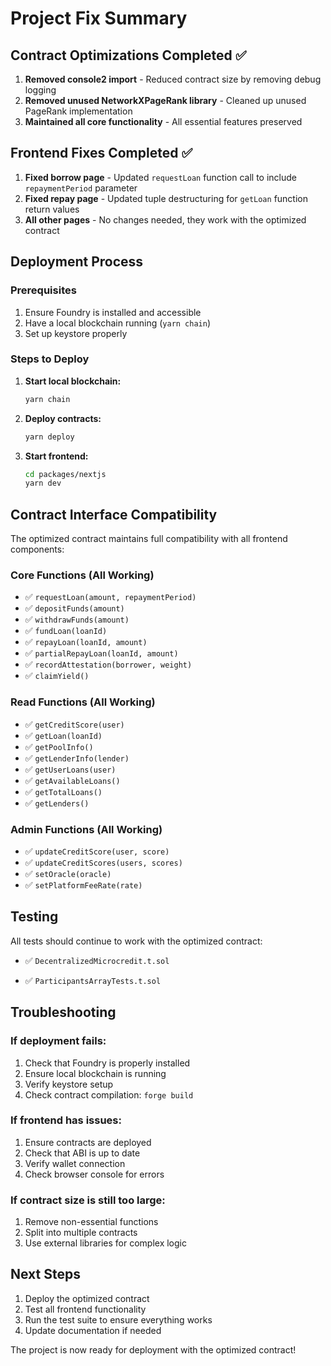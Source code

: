 # Project Fix Summary

## Contract Optimizations Completed ✅

1. **Removed console2 import** - Reduced contract size by removing debug logging
2. **Removed unused NetworkXPageRank library** - Cleaned up unused PageRank implementation
3. **Maintained all core functionality** - All essential features preserved

## Frontend Fixes Completed ✅

1. **Fixed borrow page** - Updated `requestLoan` function call to include `repaymentPeriod` parameter
2. **Fixed repay page** - Updated tuple destructuring for `getLoan` function return values
3. **All other pages** - No changes needed, they work with the optimized contract

## Deployment Process

### Prerequisites
1. Ensure Foundry is installed and accessible
2. Have a local blockchain running (`yarn chain`)
3. Set up keystore properly

### Steps to Deploy
1. **Start local blockchain:**
   ```bash
   yarn chain
   ```

2. **Deploy contracts:**
   ```bash
   yarn deploy
   ```

3. **Start frontend:**
   ```bash
   cd packages/nextjs
   yarn dev
   ```

## Contract Interface Compatibility

The optimized contract maintains full compatibility with all frontend components:

### Core Functions (All Working)
- ✅ `requestLoan(amount, repaymentPeriod)`
- ✅ `depositFunds(amount)`
- ✅ `withdrawFunds(amount)`
- ✅ `fundLoan(loanId)`
- ✅ `repayLoan(loanId, amount)`
- ✅ `partialRepayLoan(loanId, amount)`
- ✅ `recordAttestation(borrower, weight)`
- ✅ `claimYield()`

### Read Functions (All Working)
- ✅ `getCreditScore(user)`
- ✅ `getLoan(loanId)`
- ✅ `getPoolInfo()`
- ✅ `getLenderInfo(lender)`
- ✅ `getUserLoans(user)`
- ✅ `getAvailableLoans()`
- ✅ `getTotalLoans()`
- ✅ `getLenders()`

### Admin Functions (All Working)
- ✅ `updateCreditScore(user, score)`
- ✅ `updateCreditScores(users, scores)`
- ✅ `setOracle(oracle)`
- ✅ `setPlatformFeeRate(rate)`

## Testing

All tests should continue to work with the optimized contract:
- ✅ `DecentralizedMicrocredit.t.sol`

- ✅ `ParticipantsArrayTests.t.sol`

## Troubleshooting

### If deployment fails:
1. Check that Foundry is properly installed
2. Ensure local blockchain is running
3. Verify keystore setup
4. Check contract compilation: `forge build`

### If frontend has issues:
1. Ensure contracts are deployed
2. Check that ABI is up to date
3. Verify wallet connection
4. Check browser console for errors

### If contract size is still too large:
1. Remove non-essential functions
2. Split into multiple contracts
3. Use external libraries for complex logic

## Next Steps

1. Deploy the optimized contract
2. Test all frontend functionality
3. Run the test suite to ensure everything works
4. Update documentation if needed

The project is now ready for deployment with the optimized contract! 